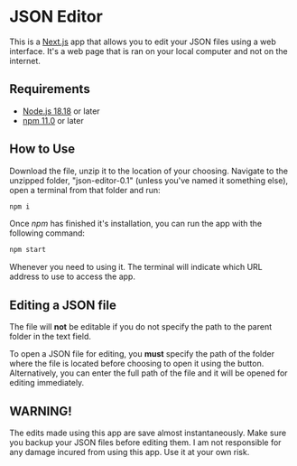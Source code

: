 # JSON Editor

This is a [Next.js](https://nextjs.org/) app that allows you to edit your JSON files using a web interface. It's a web page that is ran on your local computer and not on the internet.

## Requirements

* [Node.js 18.18](https://nodejs.org/) or later
* [npm 11.0](https://docs.npmjs.com/downloading-and-installing-node-js-and-npm) or later

## How to Use

Download the file, unzip it to the location of your choosing. Navigate to the unzipped folder, "json-editor-0.1" (unless you've named it something else), open a terminal from that folder and run:

```sh
npm i
```

Once *npm* has finished it's installation, you can run the app with the following command:

```sh
npm start
```

Whenever you need to using it. The terminal will indicate which URL address to use to access the app.

## Editing a JSON file

The file will **not** be editable if you do not specify the path to the parent folder in the text field.

To open a JSON file for editing, you **must** specify the path of the folder where the file is located before choosing to open it using the button. Alternatively, you can enter the full path of the file and it will be opened for editing immediately.

## WARNING!

The edits made using this app are save almost instantaneously. Make sure you backup your JSON files before editing them. I am not responsible for any damage incured from using this app. Use it at your own risk.